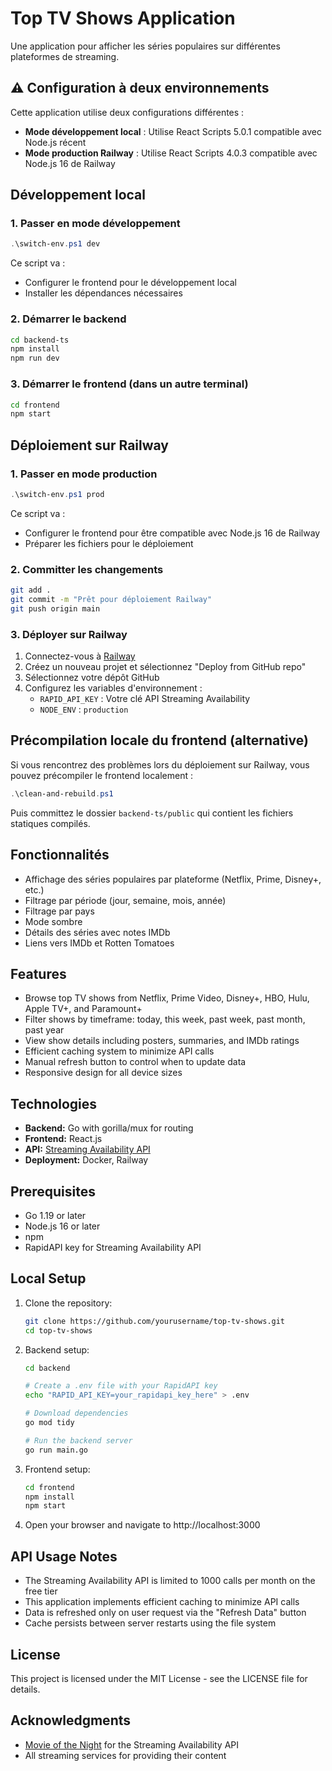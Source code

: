 # Top TV Shows Application

Une application pour afficher les séries populaires sur différentes plateformes de streaming.

## ⚠️ Configuration à deux environnements

Cette application utilise deux configurations différentes :
- **Mode développement local** : Utilise React Scripts 5.0.1 compatible avec Node.js récent
- **Mode production Railway** : Utilise React Scripts 4.0.3 compatible avec Node.js 16 de Railway

## Développement local

### 1. Passer en mode développement

```powershell
.\switch-env.ps1 dev
```

Ce script va :
- Configurer le frontend pour le développement local
- Installer les dépendances nécessaires

### 2. Démarrer le backend

```bash
cd backend-ts
npm install
npm run dev
```

### 3. Démarrer le frontend (dans un autre terminal)

```bash
cd frontend
npm start
```

## Déploiement sur Railway

### 1. Passer en mode production

```powershell
.\switch-env.ps1 prod
```

Ce script va :
- Configurer le frontend pour être compatible avec Node.js 16 de Railway
- Préparer les fichiers pour le déploiement

### 2. Committer les changements

```bash
git add .
git commit -m "Prêt pour déploiement Railway"
git push origin main
```

### 3. Déployer sur Railway

1. Connectez-vous à [Railway](https://railway.app/)
2. Créez un nouveau projet et sélectionnez "Deploy from GitHub repo"
3. Sélectionnez votre dépôt GitHub
4. Configurez les variables d'environnement :
   - `RAPID_API_KEY` : Votre clé API Streaming Availability
   - `NODE_ENV` : `production`

## Précompilation locale du frontend (alternative)

Si vous rencontrez des problèmes lors du déploiement sur Railway, vous pouvez précompiler le frontend localement :

```powershell
.\clean-and-rebuild.ps1
```

Puis committez le dossier `backend-ts/public` qui contient les fichiers statiques compilés.

## Fonctionnalités

- Affichage des séries populaires par plateforme (Netflix, Prime, Disney+, etc.)
- Filtrage par période (jour, semaine, mois, année)
- Filtrage par pays
- Mode sombre
- Détails des séries avec notes IMDb
- Liens vers IMDb et Rotten Tomatoes

## Features

- Browse top TV shows from Netflix, Prime Video, Disney+, HBO, Hulu, Apple TV+, and Paramount+
- Filter shows by timeframe: today, this week, past week, past month, past year
- View show details including posters, summaries, and IMDb ratings
- Efficient caching system to minimize API calls
- Manual refresh button to control when to update data
- Responsive design for all device sizes

## Technologies

- **Backend:** Go with gorilla/mux for routing
- **Frontend:** React.js
- **API:** [Streaming Availability API](https://github.com/movieofthenight/go-streaming-availability)
- **Deployment:** Docker, Railway

## Prerequisites

- Go 1.19 or later
- Node.js 16 or later
- npm
- RapidAPI key for Streaming Availability API

## Local Setup

1. Clone the repository:
   ```bash
   git clone https://github.com/yourusername/top-tv-shows.git
   cd top-tv-shows
   ```

2. Backend setup:
   ```bash
   cd backend
   
   # Create a .env file with your RapidAPI key
   echo "RAPID_API_KEY=your_rapidapi_key_here" > .env
   
   # Download dependencies
   go mod tidy
   
   # Run the backend server
   go run main.go
   ```

3. Frontend setup:
   ```bash
   cd frontend
   npm install
   npm start
   ```

4. Open your browser and navigate to http://localhost:3000

## API Usage Notes

- The Streaming Availability API is limited to 1000 calls per month on the free tier
- This application implements efficient caching to minimize API calls
- Data is refreshed only on user request via the "Refresh Data" button
- Cache persists between server restarts using the file system

## License

This project is licensed under the MIT License - see the LICENSE file for details.

## Acknowledgments

- [Movie of the Night](https://github.com/movieofthenight/go-streaming-availability) for the Streaming Availability API
- All streaming services for providing their content
